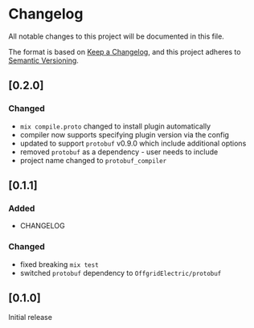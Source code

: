 # Changelog

All notable changes to this project will be documented in this file.

The format is based on [Keep a Changelog](https://keepachangelog.com/en/1.0.0/),
and this project adheres to [Semantic Versioning](https://semver.org/spec/v2.0.0.html).

## [0.2.0]

### Changed

- `mix compile.proto` changed to install plugin automatically
- compiler now supports specifying plugin version via the config
- updated to support `protobuf` v0.9.0 which include additional options
- removed `protobuf` as a dependency - user needs to include
- project name changed to `protobuf_compiler`

## [0.1.1]

### Added
- CHANGELOG

### Changed

- fixed breaking `mix test`
- switched `protobuf` dependency to `OffgridElectric/protobuf`

## [0.1.0]

Initial release
